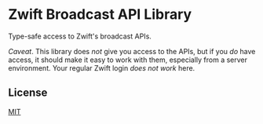# Zwift Broadcast API Library

Type-safe access to Zwift's broadcast APIs.

_Caveat_. This library does _not_ give you access to the APIs, but if you _do_ have access, it should make it easy to work with them, especially from a server environment. Your regular Zwift login _does not work_ here.

## License

[MIT](./LICENSE)
